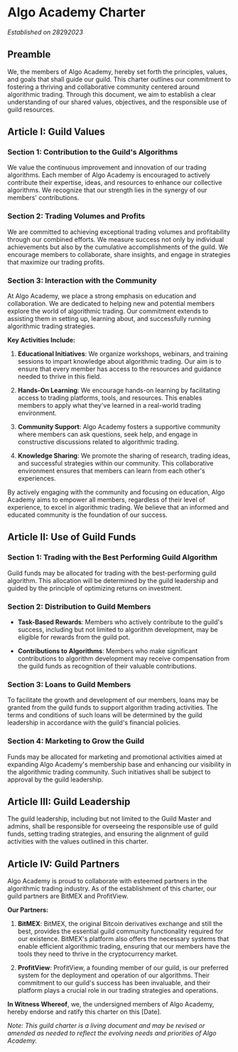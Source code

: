 # Algo Academy Charter

*Established on 28*29*2023*

## Preamble

We, the members of Algo Academy, hereby set forth the principles, values, and goals that shall guide our guild. This charter outlines our commitment to fostering a thriving and collaborative community centered around algorithmic trading. Through this document, we aim to establish a clear understanding of our shared values, objectives, and the responsible use of guild resources.

## Article I: Guild Values

### Section 1: Contribution to the Guild's Algorithms

We value the continuous improvement and innovation of our trading algorithms. Each member of Algo Academy is encouraged to actively contribute their expertise, ideas, and resources to enhance our collective algorithms. We recognize that our strength lies in the synergy of our members' contributions.

### Section 2: Trading Volumes and Profits

We are committed to achieving exceptional trading volumes and profitability through our combined efforts. We measure success not only by individual achievements but also by the cumulative accomplishments of the guild. We encourage members to collaborate, share insights, and engage in strategies that maximize our trading profits.

### Section 3: Interaction with the Community

At Algo Academy, we place a strong emphasis on education and collaboration. We are dedicated to helping new and potential members explore the world of algorithmic trading. Our commitment extends to assisting them in setting up, learning about, and successfully running algorithmic trading strategies.

**Key Activities Include:**

1. **Educational Initiatives**: We organize workshops, webinars, and training sessions to impart knowledge about algorithmic trading. Our aim is to ensure that every member has access to the resources and guidance needed to thrive in this field.

2. **Hands-On Learning**: We encourage hands-on learning by facilitating access to trading platforms, tools, and resources. This enables members to apply what they've learned in a real-world trading environment.

3. **Community Support**: Algo Academy fosters a supportive community where members can ask questions, seek help, and engage in constructive discussions related to algorithmic trading.

4. **Knowledge Sharing**: We promote the sharing of research, trading ideas, and successful strategies within our community. This collaborative environment ensures that members can learn from each other's experiences.

By actively engaging with the community and focusing on education, Algo Academy aims to empower all members, regardless of their level of experience, to excel in algorithmic trading. We believe that an informed and educated community is the foundation of our success.

## Article II: Use of Guild Funds

### Section 1: Trading with the Best Performing Guild Algorithm

Guild funds may be allocated for trading with the best-performing guild algorithm. This allocation will be determined by the guild leadership and guided by the principle of optimizing returns on investment.

### Section 2: Distribution to Guild Members

- **Task-Based Rewards**: Members who actively contribute to the guild's success, including but not limited to algorithm development, may be eligible for rewards from the guild pot.

- **Contributions to Algorithms**: Members who make significant contributions to algorithm development may receive compensation from the guild funds as recognition of their valuable contributions.

### Section 3: Loans to Guild Members

To facilitate the growth and development of our members, loans may be granted from the guild funds to support algorithm trading activities. The terms and conditions of such loans will be determined by the guild leadership in accordance with the guild's financial policies.

### Section 4: Marketing to Grow the Guild

Funds may be allocated for marketing and promotional activities aimed at expanding Algo Academy's membership base and enhancing our visibility in the algorithmic trading community. Such initiatives shall be subject to approval by the guild leadership.

## Article III: Guild Leadership

The guild leadership, including but not limited to the Guild Master and admins, shall be responsible for overseeing the responsible use of guild funds, setting trading strategies, and ensuring the alignment of guild activities with the values outlined in this charter.

## Article IV: Guild Partners

Algo Academy is proud to collaborate with esteemed partners in the algorithmic trading industry. As of the establishment of this charter, our guild partners are BitMEX and ProfitView.

**Our Partners:**

1. **BitMEX**: BitMEX, the original Bitcoin derivatives exchange and still the best, provides the essential guild community functionality required for our existence. BitMEX's platform also offers the necessary systems that enable efficient algorithmic trading, ensuring that our members have the tools they need to thrive in the cryptocurrency market.

2. **ProfitView**: ProfitView, a founding member of our guild, is our preferred system for the deployment and operation of our algorithms. Their commitment to our guild's success has been invaluable, and their platform plays a crucial role in our trading strategies and operations.

**In Witness Whereof**, we, the undersigned members of Algo Academy, hereby endorse and ratify this charter on this [Date].

*Note: This guild charter is a living document and may be revised or amended as needed to reflect the evolving needs and priorities of Algo Academy.*

